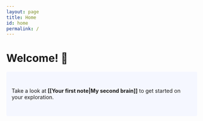```yaml
---
layout: page
title: Home
id: home
permalink: /
---
```


# Welcome! 🌱

<p style="padding: 3em 1em; background: #f5f7ff; border-radius: 4px;">
  Take a look at <span style="font-weight: bold">[[Your first note|My second brain]]</span> to get started on your exploration.
</p>

<style>
  .wrapper {
    max-width: 46em;
  }
</style>
